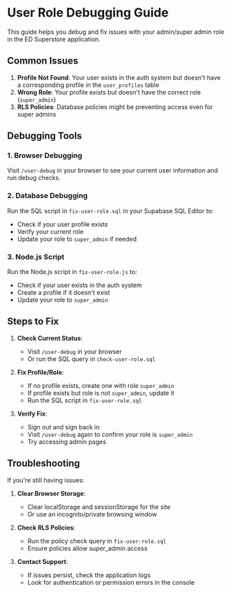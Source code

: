 # User Role Debugging Guide

This guide helps you debug and fix issues with your admin/super admin role in the ED Superstore application.

## Common Issues

1. **Profile Not Found**: Your user exists in the auth system but doesn't have a corresponding profile in the `user_profiles` table
2. **Wrong Role**: Your profile exists but doesn't have the correct role (`super_admin`)
3. **RLS Policies**: Database policies might be preventing access even for super admins

## Debugging Tools

### 1. Browser Debugging

Visit `/user-debug` in your browser to see your current user information and run debug checks.

### 2. Database Debugging

Run the SQL script in `fix-user-role.sql` in your Supabase SQL Editor to:
- Check if your user profile exists
- Verify your current role
- Update your role to `super_admin` if needed

### 3. Node.js Script

Run the Node.js script in `fix-user-role.js` to:
- Check if your user exists in the auth system
- Create a profile if it doesn't exist
- Update your role to `super_admin`

## Steps to Fix

1. **Check Current Status**:
   - Visit `/user-debug` in your browser
   - Or run the SQL query in `check-user-role.sql`

2. **Fix Profile/Role**:
   - If no profile exists, create one with role `super_admin`
   - If profile exists but role is not `super_admin`, update it
   - Run the SQL script in `fix-user-role.sql`

3. **Verify Fix**:
   - Sign out and sign back in
   - Visit `/user-debug` again to confirm your role is `super_admin`
   - Try accessing admin pages

## Troubleshooting

If you're still having issues:

1. **Clear Browser Storage**:
   - Clear localStorage and sessionStorage for the site
   - Or use an incognito/private browsing window

2. **Check RLS Policies**:
   - Run the policy check query in `fix-user-role.sql`
   - Ensure policies allow super_admin access

3. **Contact Support**:
   - If issues persist, check the application logs
   - Look for authentication or permission errors in the console